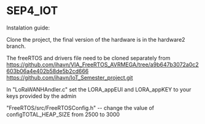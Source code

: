 # SEP4_IOT

Instalation guide: 

Clone the project, the final version of the hardware is in the hardware2 branch.

The freeRTOS and drivers file need to be cloned separately from 
https://github.com/ihavn/VIA_FreeRTOS_AVRMEGA/tree/a9b647b3072a0c2603b06a4e402b58de5b2cd666 
https://github.com/ihavn/IoT_Semester_project.git


In "LoRaWANHAndler.c" set the LORA_appEUI and LORA_appKEY to your keys provided by the admin

"FreeRTOS/src/FreeRTOSConfig.h" -- change the value of configTOTAL_HEAP_SIZE from 2500 to 3000

